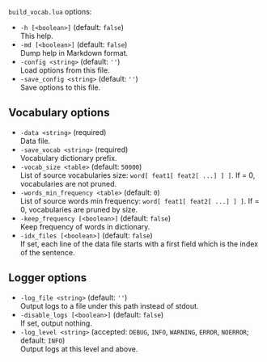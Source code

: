 <!--- This file was automatically generated. Do not modify it manually but use the docs/options/generate.sh script instead. -->

`build_vocab.lua` options:

* `-h [<boolean>]` (default: `false`)<br/>This help.
* `-md [<boolean>]` (default: `false`)<br/>Dump help in Markdown format.
* `-config <string>` (default: `''`)<br/>Load options from this file.
* `-save_config <string>` (default: `''`)<br/>Save options to this file.

## Vocabulary options

* `-data <string>` (required)<br/>Data file.
* `-save_vocab <string>` (required)<br/>Vocabulary dictionary prefix.
* `-vocab_size <table>` (default: `50000`)<br/>List of source vocabularies size: `word[ feat1[ feat2[ ...] ] ]`. If = 0, vocabularies are not pruned.
* `-words_min_frequency <table>` (default: `0`)<br/>List of source words min frequency: `word[ feat1[ feat2[ ...] ] ]`. If = 0, vocabularies are pruned by size.
* `-keep_frequency [<boolean>]` (default: `false`)<br/>Keep frequency of words in dictionary.
* `-idx_files [<boolean>]` (default: `false`)<br/>If set, each line of the data file starts with a first field which is the index of the sentence.

## Logger options

* `-log_file <string>` (default: `''`)<br/>Output logs to a file under this path instead of stdout.
* `-disable_logs [<boolean>]` (default: `false`)<br/>If set, output nothing.
* `-log_level <string>` (accepted: `DEBUG`, `INFO`, `WARNING`, `ERROR`, `NOERROR`; default: `INFO`)<br/>Output logs at this level and above.
